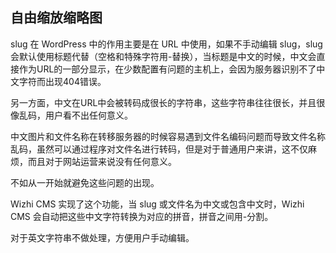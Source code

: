 ## 自由缩放缩略图

slug 在 WordPress 中的作用主要是在 URL 中使用，如果不手动编辑 slug，slug 会默认使用标题代替（空格和特殊字符用-替换），当标题是中文的时候，中文会直接作为URL的一部分显示，在少数配置有问题的主机上，会因为服务器识别不了中文字符而出现404错误。

另一方面，中文在URL中会被转码成很长的字符串，这些字符串往往很长，并且很像乱码，用户看不出任何意义。

中文图片和文件名称在转移服务器的时候容易遇到文件名编码问题而导致文件名称乱码，虽然可以通过程序对文件名进行转码，但是对于普通用户来讲，这不仅麻烦，而且对于网站运营来说没有任何意义。

不如从一开始就避免这些问题的出现。

Wizhi CMS 实现了这个功能，当 slug 或文件名为中文或包含中文时，Wizhi CMS 会自动把这些中文字符转换为对应的拼音，拼音之间用-分割。

对于英文字符串不做处理，方便用户手动编辑。